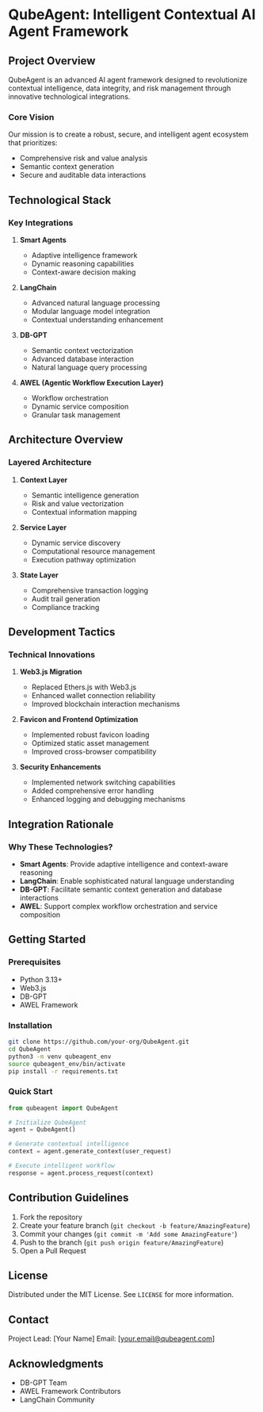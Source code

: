 # QubeAgent: Intelligent Contextual AI Agent Framework

## Project Overview

QubeAgent is an advanced AI agent framework designed to revolutionize contextual intelligence, data integrity, and risk management through innovative technological integrations.

### Core Vision

Our mission is to create a robust, secure, and intelligent agent ecosystem that prioritizes:
- Comprehensive risk and value analysis
- Semantic context generation
- Secure and auditable data interactions

## Technological Stack

### Key Integrations

1. **Smart Agents**
   - Adaptive intelligence framework
   - Dynamic reasoning capabilities
   - Context-aware decision making

2. **LangChain**
   - Advanced natural language processing
   - Modular language model integration
   - Contextual understanding enhancement

3. **DB-GPT**
   - Semantic context vectorization
   - Advanced database interaction
   - Natural language query processing

4. **AWEL (Agentic Workflow Execution Layer)**
   - Workflow orchestration
   - Dynamic service composition
   - Granular task management

## Architecture Overview

### Layered Architecture

1. **Context Layer**
   - Semantic intelligence generation
   - Risk and value vectorization
   - Contextual information mapping

2. **Service Layer**
   - Dynamic service discovery
   - Computational resource management
   - Execution pathway optimization

3. **State Layer**
   - Comprehensive transaction logging
   - Audit trail generation
   - Compliance tracking

## Development Tactics

### Technical Innovations

1. **Web3.js Migration**
   - Replaced Ethers.js with Web3.js
   - Enhanced wallet connection reliability
   - Improved blockchain interaction mechanisms

2. **Favicon and Frontend Optimization**
   - Implemented robust favicon loading
   - Optimized static asset management
   - Improved cross-browser compatibility

3. **Security Enhancements**
   - Implemented network switching capabilities
   - Added comprehensive error handling
   - Enhanced logging and debugging mechanisms

## Integration Rationale

### Why These Technologies?

- **Smart Agents**: Provide adaptive intelligence and context-aware reasoning
- **LangChain**: Enable sophisticated natural language understanding
- **DB-GPT**: Facilitate semantic context generation and database interactions
- **AWEL**: Support complex workflow orchestration and service composition

## Getting Started

### Prerequisites
- Python 3.13+
- Web3.js
- DB-GPT
- AWEL Framework

### Installation

```bash
git clone https://github.com/your-org/QubeAgent.git
cd QubeAgent
python3 -m venv qubeagent_env
source qubeagent_env/bin/activate
pip install -r requirements.txt
```

### Quick Start

```python
from qubeagent import QubeAgent

# Initialize QubeAgent
agent = QubeAgent()

# Generate contextual intelligence
context = agent.generate_context(user_request)

# Execute intelligent workflow
response = agent.process_request(context)
```

## Contribution Guidelines

1. Fork the repository
2. Create your feature branch (`git checkout -b feature/AmazingFeature`)
3. Commit your changes (`git commit -m 'Add some AmazingFeature'`)
4. Push to the branch (`git push origin feature/AmazingFeature`)
5. Open a Pull Request

## License

Distributed under the MIT License. See `LICENSE` for more information.

## Contact

Project Lead: [Your Name]
Email: [your.email@qubeagent.com]

## Acknowledgments

- DB-GPT Team
- AWEL Framework Contributors
- LangChain Community
